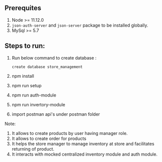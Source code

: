 

## Prerequites
1. Node >= 11.12.0
2. `json-auth-server` and `json-server` package to be installed globally.
3. MySql >= 5.7


## Steps to run:

1. Run below command to create database :
    ```
    create database store_management
    ```

2. npm install
3. npm run setup
4. npm run auth-module
5. npm run invertory-module
6. import postman api's under postman folder


Note: 
1. It allows to create products by user having manager role.
2. It allows to create order for products
3. It helps the store manager to manage inventory at store and facilitates returning of product.
4. It interacts with mocked centralized inventory module and auth module.






